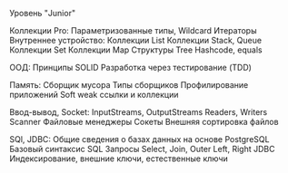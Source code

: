 Уровень "Junior"

Коллекции Pro:
Параметризованные типы, Wildcard
Итераторы
Внутреннее устройство:
Коллекции List
Коллекции Stack, Queue
Коллекции Set
Коллекции Map
Структуры Tree
Hashcode, equals

ООД:
Принципы SOLID
Разработка через тестирование (TDD)

Память:
Cборщик мусора
Типы сборщиков
Профилирование приложений
Soft weak ссылки и коллекции

Ввод-вывод, Socket:
InputStreams, OutputStreams
Readers, Writers
Scanner
Файловые менеджеры
Сокеты
Внешняя сортировка файлов

SQl, JDBC:
Общие сведения о базах данных на основе PostgreSQL
Базовый синтаксис SQL
Запросы Select, Join, Outer Left, Right
JDBC
Индексирование, внешние ключи, естественные ключи
